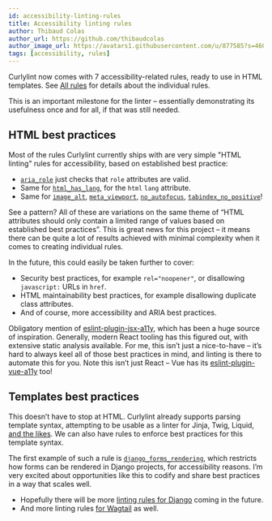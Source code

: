```yaml
---
id: accessibility-linting-rules
title: Accessibility linting rules
author: Thibaud Colas
author_url: https://github.com/thibaudcolas
author_image_url: https://avatars1.githubusercontent.com/u/877585?s=460&v=4
tags: [accessibility, rules]
---
```


Curlylint now comes with 7 accessibility-related rules, ready to use in HTML templates. See [All rules](/docs/rules/all) for details about the individual rules.

<!-- truncate -->

This is an important milestone for the linter – essentially demonstrating its usefulness once and for all, if that was still needed.

## HTML best practices

Most of the rules Curlylint currently ships with are very simple "HTML linting" rules for accessibility, based on established best practice:

- [`aria_role`](/docs/rules/aria_role) just checks that `role` attributes are valid.
- Same for [`html_has_lang`](/docs/rules/html_has_lang), for the `html` `lang` attribute.
- Same for [`image_alt`](/docs/rules/image_alt), [`meta_viewport`](/docs/rules/meta_viewport), [`no_autofocus`](/docs/rules/no_autofocus), [`tabindex_no_positive`](/docs/rules/tabindex_no_positive)!

See a pattern? All of these are variations on the same theme of “HTML attributes should only contain a limited range of values based on established best practices”. This is great news for this project – it means there can be quite a lot of results achieved with minimal complexity when it comes to creating individual rules.

In the future, this could easily be taken further to cover:

- Security best practices, for example `rel="noopener"`, or disallowing `javascript:` URLs in `href`.
- HTML maintainability best practices, for example disallowing duplicate class attributes.
- And of course, more accessibility and ARIA best practices.

Obligatory mention of [eslint-plugin-jsx-a11y](https://github.com/jsx-eslint/eslint-plugin-jsx-a11y), which has been a huge source of inspiration. Generally, modern React tooling has this figured out, with extensive static analysis available. For me, this isn’t just a nice-to-have – it’s hard to always keel all of those best practices in mind, and linting is there to automate this for you. Note this isn’t just React – Vue has its [eslint-plugin-vue-a11y](https://github.com/maranran/eslint-plugin-vue-a11y) too!

## Templates best practices

This doesn’t have to stop at HTML. Curlylint already supports parsing template syntax, attempting to be usable as a linter for Jinja, Twig, Liquid, [and the likes](/docs/template-languages). We can also have rules to enforce best practices for this template syntax.

The first example of such a rule is [`django_forms_rendering`](/docs/rules/django_forms_rendering), which restricts how forms can be rendered in Django projects, for accessibility reasons. I’m very excited about opportunities like this to codify and share best practices in a way that scales well.

- Hopefully there will be more [linting rules for Django](https://github.com/django/deps/pull/69) coming in the future.
- And more linting rules [for Wagtail](https://github.com/wagtail/wagtail/issues/6090) as well.
